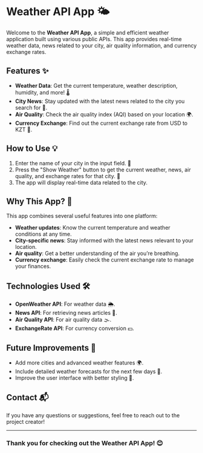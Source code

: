 # Weather API App 🌤️

Welcome to the **Weather API App**, a simple and efficient weather application built using various public APIs. This app provides real-time weather data, news related to your city, air quality information, and currency exchange rates.

## Features ✨

- **Weather Data**: Get the current temperature, weather description, humidity, and more! 🌡️
- **City News**: Stay updated with the latest news related to the city you search for 📰.
- **Air Quality**: Check the air quality index (AQI) based on your location 🌍.
- **Currency Exchange**: Find out the current exchange rate from USD to KZT 💱.

## How to Use 💡

1. Enter the name of your city in the input field. 🌆
2. Press the "Show Weather" button to get the current weather, news, air quality, and exchange rates for that city. 🌈
3. The app will display real-time data related to the city.

## Why This App? 🤔

This app combines several useful features into one platform:
- **Weather updates**: Know the current temperature and weather conditions at any time.
- **City-specific news**: Stay informed with the latest news relevant to your location.
- **Air quality**: Get a better understanding of the air you’re breathing.
- **Currency exchange**: Easily check the current exchange rate to manage your finances.

## Technologies Used 🛠️

- **OpenWeather API**: For weather data 🌦️.
- **News API**: For retrieving news articles 📰.
- **Air Quality API**: For air quality data 🌫️.
- **ExchangeRate API**: For currency conversion 💵.

## Future Improvements 🚀

- Add more cities and advanced weather features 🌍.
- Include detailed weather forecasts for the next few days 📅.
- Improve the user interface with better styling 🎨.

## Contact 📬

If you have any questions or suggestions, feel free to reach out to the project creator!

---

### Thank you for checking out the Weather API App! 😊
